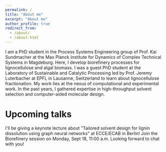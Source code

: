 ```yaml
---
permalink: /
title: "About me"
excerpt: "About me"
author_profile: true
redirect_from: 
  - /about/
  - /about.html
---
```


I am a PhD student in the Process Systems Engineering group of Prof. Kai Sundmacher at the Max Planck Institute for Dynamics of Complex Technical Systems in Magdeburg. 
Here, I develop biorefinery processes for lignocellulose and algal biomass. I was a guest PhD student at the Laboratory of Sustainable and Catalytic Processing led by Prof. Jeremy Luterbacher at EPFL in Lausanne, Switzerland to learn about lignocellulose fractionation.
My work lies at the nexus of computational and experimental work. In the past years, I gathered expertise in high-throughput solvent selection and computer-aided molecular design. 


Upcoming talks
======
I'll be giving a keynote lecture about "Tailored solvent design for lignin dissolution using graph neural networks" at ECCE/ECAB in Berlin!
Join the Biorefinery session on Monday, Sept 18, 11:00 a.m. Looking forward to chat with you!